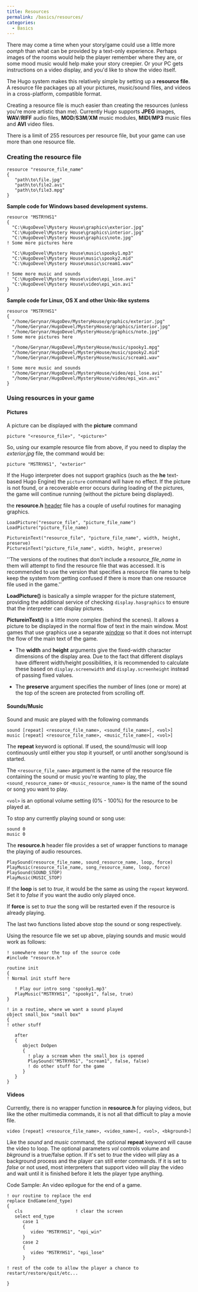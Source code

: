 ```yaml
---
title: Resources
permalink: /basics/resources/
categories: 
  - Basics
---
```


There may come a time when your story/game could use a little more
*oomph* than what can be provided by a text-only experience. Perhaps
images of the rooms would help the player remember where they are, or
some mood music would help make your story creepier. Or your PC gets
instructions on a video display, and you'd like to show the video
itself.

The Hugo system makes this relatively simple by setting up a **resource
file**. A resource file packages up all your pictures, music/sound
files, and videos in a cross-platform, compatible format.

Creating a resource file is much easier than creating the resources
(unless you're more artistic than me). Currently Hugo supports **JPEG**
images, **WAV**/**RIFF** audio files, **MOD**/**S3M**/**XM** music
modules, **MIDI**/**MP3** music files and **AVI** video files.

There is a limit of 255 resources per resource file, but your game can
use more than one resource file.

### Creating the resource file

    resource "resource_file_name"
    {
       "path\to\file.jpg"
       "path\to\file2.avi"
       "path\to\file3.mpg"
    }

**Sample code for Windows based development systems.**

    resource "MSTRYHS1"
    {
      "C:\HugoDevel\Mystery House\graphics\exterior.jpg"
      "C:\HugoDevel\Mystery House\graphics\interior.jpg"
      "C:\HugoDevel\Mystery House\graphics\note.jpg"
    ! Some more pictures here

      "C:\HugoDevel\Mystery House\music\spooky1.mp3"
      "C:\HugoDevel\Mystery House\music\spooky2.mid"
      "C:\HugoDevel\Mystery House\music\scream1.wav"

    ! Some more music and sounds
      "C:\HugoDevel\Mystery House\video\epi_lose.avi"
      "C:\HugoDevel\Mystery House\video\epi_win.avi"
    }

**Sample code for Linux, OS X and other Unix-like systems**

    resource "MSTRYHS1"
    {
      "/home/Gerynar/HugoDev/MysteryHouse/graphics/exterior.jpg"
      "/home/Gerynar/HugoDevel/MysteryHouse/graphics/interior.jpg"
      "/home/Gerynar/HugoDevel/MysteryHouse/graphics/note.jpg"
    ! Some more pictures here

      "/home/Gerynar/HugoDevel/MysteryHouse/music/spooky1.mpg"
      "/home/Gerynar/HugoDevel/MysteryHouse/music/spooky2.mid"
      "/home/Gerynar/HugoDevel/MysteryHouse/music/scream1.wav"

    ! Some more music and sounds
      "/home/Gerynar/HugoDevel/MysteryHouse/video/epi_lose.avi"
      "/home/Gerynar/HugoDevel/MysteryHouse/video/epi_win.avi"
    }

### Using resources in your game

#### Pictures

A picture can be displayed with the **picture** command

    picture "<resource_file>", "<picture>"

So, using our example resource file from above, if you need to display
the *exterior.jpg* file, the command would be:

    picture "MSTRYHS1", "exterior"

If the Hugo interpreter does not support graphics (such as the **he**
text-based Hugo Engine) the `picture` command will have no effect. If
the picture is not found, or a recoverable error occurs during loading
of the pictures, the game will continue running (without the picture
being displayed).

the **resource.h** [header](/definitions/headers/) file has a couple of
useful routines for managing graphics.

    LoadPicture("resource_file", "picture_file_name")
    LoadPicture("picture_file_name)

    PictureinText("resource_file", "picture_file_name", width, height, preserve)
    PictureinText("picture_file_name", width, height, preserve)

''The versions of the routines that don't include a
*resource_file_name* in them will attempt to find the resource file
that was accessed. It is recommended to use the version that specifies a
resource file name to help keep the system from getting confused if
there is more than one resource file used in the game.''

**LoadPicture()** is basically a simple wrapper for the picture
statement, providing the additional service of checking
`display.hasgraphics` to ensure that the interpreter can display
pictures.

**PictureinText()** is a little more complex (behind the scenes). It
allows a picture to be displayed in the normal flow of text in the main
window. Most games that use graphics use a separate
[window](/input-output/window/) so that it does not interrupt the flow of
the main text of the game.

-   The **width** and **height** arguments give the fixed-width
    character dimensions of the display area. Due to the fact that
    different displays have different width/height possibilities, it is
    recommended to calculate these based on `display.screenwidth` and
    `display.screenheight` instead of passing fixed values.

<!-- -->

-   The **preserve** argument specifies the number of lines (one or
    more) at the top of the screen are protected from scrolling off.

#### Sounds/Music

Sound and music are played with the following commands

    sound [repeat] <resource_file_name>, <sound_file_name>[, <vol>]
    music [repeat] <resource_file_name>, <music_file_name>[, <vol>]

The **repeat** keyword is optional. If used, the sound/music will loop
continuously until either you stop it yourself, or until another
song/sound is started.

The `<resource_file_name>` argument is the name of the resource
file containing the sound or music you're wanting to play, the
`<sound_resource_name>` or `<music_resource_name>` is the name
of the sound or song you want to play.

`<vol>` is an optional volume setting (0% - 100%) for the resource to
be played at.

To stop any currently playing sound or song use:

    sound 0
    music 0

The **resource.h** header file provides a set of wrapper functions to
manage the playing of audio resources.

    PlaySound(resource_file_name, sound_resource_name, loop, force)
    PlayMusic(resource_file_name, song_resource_name, loop, force)
    PlaySound(SOUND_STOP)
    PlayMusic(MUSIC_STOP)

If the **loop** is set to *true*, it would be the same as using the
`repeat` keyword. Set it to *false* if you want the audio only played
once.

If **force** is set to *true* the song will be restarted even if the
resource is already playing.

The last two functions listed above stop the sound or song respectively.

Using the resource file we set up above, playing sounds and music would
work as follows:

    ! somewhere near the top of the source code
    #include "resource.h"

    routine init
    {
    ! Normal init stuff here

       ! Play our intro song 'spooky1.mp3'
       PlayMusic("MSTRYHS1", "spooky1", false, true)
    }

    ! in a routine, where we want a sound played
    object small_box "small box"
    {
    ! other stuff

       after
       {
          object DoOpen
          {
            ! play a scream when the small_box is opened
            PlaySound("MSTRYHS1", "scream1", false, false)
            ! do other stuff for the game
          }
       }
    }

#### Videos

Currently, there is no wrapper function in **resource.h** for playing
videos, but like the other multimedia commands, it is not all that
difficult to play a movie file.

    video [repeat] <resource_file_name>, <video_name>[, <vol>, <bkground>]

Like the *sound* and *music* command, the optional **repeat** keyword
will cause the video to loop. The optional parameters *vol* controls
volume and *bkground* is a true/false option. If it's set to *true* the
video will play as a background process and the player can still enter
commands. If it is set to *false* or not used, most interpreters that
support video will play the video and wait until it is finished before
it lets the player type anything.

Code Sample: An video epilogue for the end of a game.

    ! our routine to replace the end
    replace EndGame(end_type)
    {
       cls                    ! clear the screen
       select end_type
          case 1
          {
             video "MSTRYHS1", "epi_win"
          }
          case 2
          {
             video "MSTRYHS1", "epi_lose"
          }

    ! rest of the code to allow the player a chance to restart/restore/quit/etc...

    }
